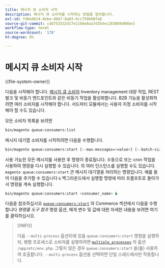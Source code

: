 ```yaml
---
title: 메시지 큐 소비자 시작
description: 메시지 큐 소비자를 시작하는 방법을 알아봅니다.
exl-id: fd6edb24-8ebe-4b67-8a03-6cc759b60fa8
source-git-commit: cdd752532d17e1168e0aa7d354ec283089d98be3
workflow-type: tm+mt
source-wordcount: '178'
ht-degree: 0%

---
```


# 메시지 큐 소비자 시작

{{file-system-owner}}

다음을 시작해야 합니다. [메시지 큐 소비자](../queues/consumers.md) Inventory management 대량 작업, REST 벌크 및 비동기 엔드포인트와 같은 비동기 작업을 활성화합니다. B2B 기능을 활성화하려면 여러 소비자를 시작해야 합니다. 서드파티 모듈에서는 사용자 지정 소비자를 시작해야 할 수도 있습니다.

모든 소비자 목록을 보려면

```bash
bin/magento queue:consumers:list
```

메시지 대기열 소비자를 시작하려면 다음을 수행합니다.

```bash
bin/magento queue:consumers:start [--max-messages=<value>] [--batch-size=<value>] [--single-thread] [--area-code=<value>] [--multi-process=<value>] <consumer_name>
```

사용 가능한 모든 메시지를 사용한 후 명령이 종료됩니다. 수동으로 또는 cron 작업을 사용하여 명령을 다시 실행할 수 있습니다. 의 여러 인스턴스를 실행할 수도 있습니다. `magento queue:consumers:start` 큰 메시지 대기열을 처리하는 명령입니다. 예를 들어 다음을 추가할 수 있습니다 `&` 백그라운드에서 실행할 명령에 따라 프롬프트로 돌아가서 명령을 계속 실행합니다.

```bash
bin/magento queue:consumers:start <consumer_name> &
```

다음을 참조하십시오 [`queue:consumers:start`](../../tools/reference/commerce-on-premises.md#queueconsumersstart) 의 Commerce 섹션에서 다음을 수행합니다 _명령줄 도구 참조_ 명령 옵션, 매개 변수 및 값에 대한 자세한 내용을 보려면 여기를 클릭하십시오.

>[!INFO]
>
>다음 `--multi-process` 옵션이에 있음 `queue:consumers:start` 명령을 실행하되, 병렬 프로세스로 소비자를 실행하려면 [`multiple_processes`](../queues/manage-message-queues.md#configuration) 의 옵션 `/app/etc/env.php`. 그렇지 않은 경우 `queue:consumers:start` 을(를) 사용하여 호출합니다. `--multi-process` 옵션을 선택하면 단일 스레드에서만 작동합니다.
